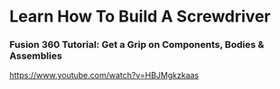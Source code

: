 <h1>Learn How To Build A Screwdriver</h1>

<h3>Fusion 360 Tutorial: Get a Grip on Components, Bodies & Assemblies</h3>

https://www.youtube.com/watch?v=HBJMgkzkaas
